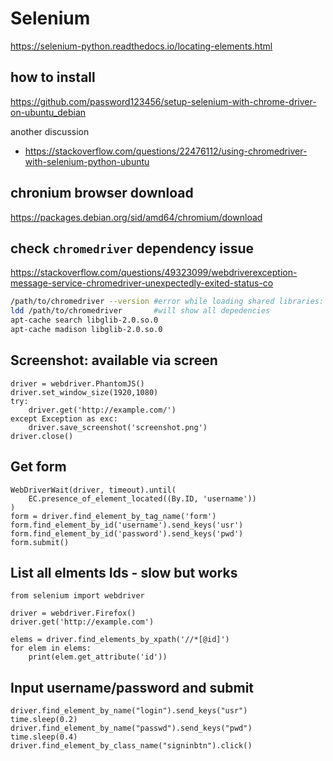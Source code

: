 # Selenium

https://selenium-python.readthedocs.io/locating-elements.html

## how to install
https://github.com/password123456/setup-selenium-with-chrome-driver-on-ubuntu_debian

another discussion
- https://stackoverflow.com/questions/22476112/using-chromedriver-with-selenium-python-ubuntu

## chronium browser download
https://packages.debian.org/sid/amd64/chromium/download

## check `chromedriver` dependency issue
https://stackoverflow.com/questions/49323099/webdriverexception-message-service-chromedriver-unexpectedly-exited-status-co
```sh
/path/to/chromedriver --version #error while loading shared libraries: libglib-2.0.so.0: cannot open shared object file: No such file or directory
ldd /path/to/chromedriver       #will show all depedencies
apt-cache search libglib-2.0.so.0
apt-cache madison libglib-2.0.so.0
```

## Screenshot: available via screen
```
driver = webdriver.PhantomJS()
driver.set_window_size(1920,1080)
try:
    driver.get('http://example.com/')
except Exception as exc:
    driver.save_screenshot('screenshot.png')
driver.close()
```
## Get form
```
WebDriverWait(driver, timeout).until(
    EC.presence_of_element_located((By.ID, 'username'))
)
form = driver.find_element_by_tag_name('form')
form.find_element_by_id('username').send_keys('usr')
form.find_element_by_id('password').send_keys('pwd')
form.submit()
```

## List all elments Ids - slow but works
```
from selenium import webdriver

driver = webdriver.Firefox()
driver.get('http://example.com')

elems = driver.find_elements_by_xpath('//*[@id]')
for elem in elems:
    print(elem.get_attribute('id'))
```

## Input username/password and submit
```
driver.find_element_by_name("login").send_keys("usr")
time.sleep(0.2)
driver.find_element_by_name("passwd").send_keys("pwd")
time.sleep(0.4)
driver.find_element_by_class_name("signinbtn").click()
```

